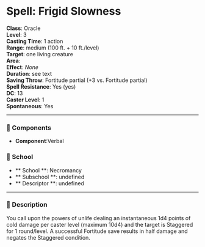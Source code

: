 
# Spell: Frigid Slowness
**Class**: Oracle  
**Level**: 3  
**Casting Time**: 1 action  
**Range**: medium (100 ft. + 10 ft./level)  
**Target**: one living creature  
**Area**:   
**Effect**: _None_  
**Duration**: see text  
**Saving Throw**: Fortitude partial (+3 vs. Fortitude partial)  
**Spell Resistance**: Yes (yes)  
**DC**: 13  
**Caster Level**: 1  
**Spontaneous**: Yes

---

### 🔮 Components
- **Component**:Verbal

### 🏫 School
- ** School **: Necromancy
- ** Subschool **: undefined
- ** Descriptor **: undefined
---

### 📜 Description
You call upon the powers of unlife dealing an instantaneous 1d4 points of cold damage per caster level (maximum 10d4) and the target is Staggered for 1 round/level. A successful Fortitude save results in half damage and negates the Staggered condition.
